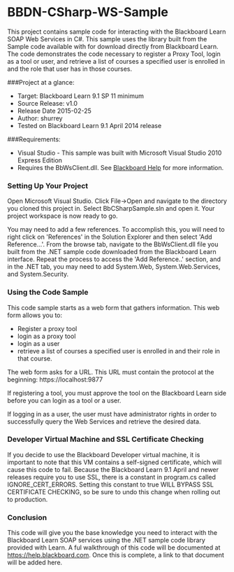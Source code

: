 # BBDN-CSharp-WS-Sample
This project contains sample code for interacting with the Blackboard Learn SOAP Web Services in C#. This sample uses the library built from the Sample code available with for download directly from Blackboard Learn. The code demonstrates the code necessary to register a Proxy Tool, login as a tool or user, and retrieve a list of courses a specified user is enrolled in and the role that user has in those courses.

###Project at a glance:
- Target: Blackboard Learn 9.1 SP 11 minimum
- Source Release: v1.0
- Release Date  2015-02-25
- Author: shurrey
- Tested on Blackboard Learn 9.1 April 2014 release

###Requirements:
- Visual Studio - This sample was built with Microsoft Visual Studio 2010 Express Edition
- Requires the BbWsClient.dll. See <a href="https://help.blackboard.com/en-us/Developer_Resources/010_Learn/Develop/Web_Services/Getting_Started/020-About_Web_Services_Sample_Code/010-Build_The_.NET_Web_Services_Library" target="_blank">Blackboard Help</a> for more information. 

### Setting Up Your Project
Open Microsoft Visual Studio. Click File->Open and navigate to the directory you cloned this project in. Select BbCSharpSample.sln and open it. Your project workspace is now ready to go.

You may need to add a few references. To accomplish this, you will need to right click on 'References' in the Solution Explorer and then select 'Add Reference...'. From the browse tab, navigate to the BbWsClient.dll file you built from the .NET sample code downloaded from the Blackboard Learn interface. Repeat the process to access the 'Add Reference..' section, and in the .NET tab, you may need to add System.Web, System.Web.Services, and System.Security.

### Using the Code Sample
This code sample starts as a web form that gathers information. This web form allows you to:
- Register a proxy tool
- login as a proxy tool
- login as a user
- retrieve a list of courses a specified user is enrolled in and their role in that course.

The web form asks for a URL. This URL must contain the protocol at the beginning:
	https://localhost:9877
	
If registering a tool, you must approve the tool on the Blackboard Learn side before you can login as a tool or a user. 

If logging in as a user, the user must have administrator rights in order to successfully query the Web Services and retrieve the desired data.

### Developer Virtual Machine and SSL Certificate Checking
If you decide to use the Blackboard Developer virtual machine, it is important to note that this VM contains a self-signed certificate, which will cause this code to fail. Because the Blackboard Learn 9.1 April and newer releases require you to use SSL, there is a constant in program.cs called IGNORE\_CERT\_ERRORS. Setting this constant to true WILL BYPASS SSL CERTIFICATE CHECKING, so be sure to undo this change when rolling out to production.

### Conclusion
This code will give you the base knowledge you need to interact with the Blackboard Learn SOAP services using the .NET sample code library provided with Learn. A ful walkthrough of this code will be documented at https://help.blackboard.com. Once this is complete, a link to that document will be added here.

<!-- For a thorough walkthrough of this code, visit the corresponding Blackboard Help page <a href="http://help.blackboard.com/en-us/Learn/9.1_2014_04/Administrator/080_Developer_Resources/020_Develop/020_Web_Services/010_Examples/Get_Course_Announcements_With_Python" target="_blank">here</a>. -->
